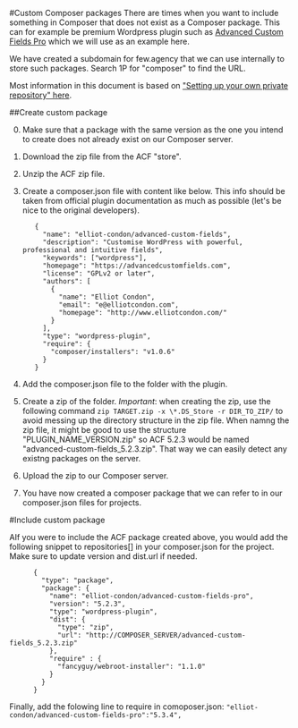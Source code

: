 #Custom Composer packages
There are times when you want to include something in Composer that does not exist as a Composer package. This can for example be premium Wordpress plugin such as [Advanced Custom Fields Pro](http://advancedcustomfields.com) which we will use as an example here.

We have created a subdomain for few.agency that we can use internally to store such packages. Search 1P for "composer" to find the URL.

Most information in this document is based on ["Setting up your own private repository" here](http://codelight.eu/using-private-wordpress-repositories-with-composer/).

##Create custom package

0. Make sure that a package with the same version as the one you intend to create does not already exist on our Composer server.
1. Download the zip file from the ACF "store".
2. Unzip the ACF zip file.
3. Create a composer.json file with content like below. This info should be taken from official plugin documentation as much as possible (let's be nice to the original developers).

          {
            "name": "elliot-condon/advanced-custom-fields",
            "description": "Customise WordPress with powerful, professional and intuitive fields",
            "keywords": ["wordpress"],
            "homepage": "https://advancedcustomfields.com",
            "license": "GPLv2 or later",
            "authors": [
              {
                "name": "Elliot Condon",
                "email": "e@elliotcondon.com",
                "homepage": "http://www.elliotcondon.com/"
              }
            ],
            "type": "wordpress-plugin",
            "require": {
              "composer/installers": "v1.0.6"
            }
          }
          
3. Add the composer.json file to the folder with the plugin.
4. Create a zip of the folder. *Important*: when creating the zip, use the following command `zip TARGET.zip -x \*.DS_Store -r DIR_TO_ZIP/` to avoid messing up the directory structure in the zip file. When namng the zip file, it might be good to use the structure "PLUGIN_NAME_VERSION.zip" so ACF 5.2.3 would be named "advanced-custom-fields_5.2.3.zip". That way we can easily detect any existng packages on the server.
5. Upload the zip to our Composer server.
6. You have now created a composer package that we can refer to in our composer.json files for projects.

#Include custom package

AIf you were to include the ACF package created above, you would add the following snippet to repositories[] in your composer.json for the project. Make sure to update version and dist.url if needed.

          {
            "type": "package",
            "package": {
              "name": "elliot-condon/advanced-custom-fields-pro",
              "version": "5.2.3",
              "type": "wordpress-plugin",
              "dist": {
                "type": "zip",
                "url": "http://COMPOSER_SERVER/advanced-custom-fields_5.2.3.zip"
              },
              "require" : {
                "fancyguy/webroot-installer": "1.1.0"
              }
            }
          }

Finally, add the folowing line to require in comoposer.json: 
`"elliot-condon/advanced-custom-fields-pro":"5.3.4",`